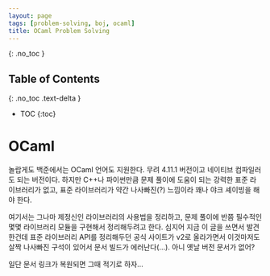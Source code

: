 ```yaml
---
layout: page
tags: [problem-solving, boj, ocaml]
title: OCaml Problem Solving
---
```


{: .no_toc }
## Table of Contents
{: .no_toc .text-delta }
- TOC
{:toc}

# OCaml

 놀랍게도 백준에서는 OCaml 언어도 지원한다. 무려 4.11.1 버전이고
 네이티브 컴파일러도 되는 버전이다. 하지만 C++나 파이썬만큼 문제
 풀이에 도움이 되는 강력한 표준 라이브러리가 없고, 표준 라이브러리가
 약간 나사빠진(?) 느낌이라 꽤나 야크 셰이빙을 해야 한다.

 여기서는 그나마 제정신인 라이브러리의 사용법을 정리하고, 문제 풀이에
 반쯤 필수적인 몇몇 라이브러리 모듈을 구현해서 정리해두려고
 한다. 심지어 지금 이 글을 쓰면서 발견한건데 표준 라이브러리 API를
 정리해두던 공식 사이트가 v2로 올라가면서 이것마저도 살짝 나사빠진
 구석이 있어서 문서 빌드가 에러난다(...). 아니 옛날 버전 문서가 없어?

 일단 문서 링크가 복원되면 그때 적기로 하자...
